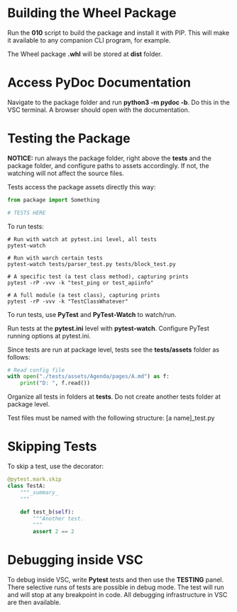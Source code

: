 # Building the Wheel Package

Run the **010** script to build the package and install it with PIP. This will make it available to any companion CLI program, for example.

The Wheel package **.whl** will be stored at **dist** folder.


# Access PyDoc Documentation

Navigate to the package folder and run **python3 -m pydoc -b**. Do this in the VSC terminal. A browser should open with the documentation.


# Testing the Package

**NOTICE:** run always the package folder, right above the **tests** and the package folder, and configure paths to assets accordingly. If not, the watching will not affect the source files.

Tests access the package assets directly this way:

```python
from package import Something

# TESTS HERE
```

To run tests:

```shell
# Run with watch at pytest.ini level, all tests
pytest-watch

# Run with warch certain tests
pytest-watch tests/parser_test.py tests/block_test.py

# A specific test (a test class method), capturing prints
pytest -rP -vvv -k "test_ping or test_apiinfo"

# A full module (a test class), capturing prints
pytest -rP -vvv -k "TestClassWhatever"
```

To run tests, use **PyTest** and **PyTest-Watch** to watch/run.

Run tests at the **pytest.ini** level with **pytest-watch**. Configure PyTest running options at pytest.ini.

Since tests are run at package level, tests see the **tests/assets** folder as follows:

```python
# Read config file
with open("./tests/assets/Agenda/pages/A.md") as f:
    print("D: ", f.read())
```

Organize all tests in folders at **tests**. Do not create another tests folder at package level.

Test files must be named with the following structure: [a name]_test.py


# Skipping Tests

To skip a test, use the decorator:

```python
@pytest.mark.skip
class TestA:
    """_summary_
    """

    def test_b(self):
        """Another test.
        """
        assert 2 == 2
```


# Debugging inside VSC

To debug inside VSC, write **Pytest** tests and then use the **TESTING** panel. There selective runs of tests are possible in debug mode. The test will run and will stop at any breakpoint in code. All debugging infrastructure in VSC are then available.
